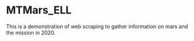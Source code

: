 # MTMars_ELL
This is a demonstration of web scraping to gather information on mars and the mission in 2020.
